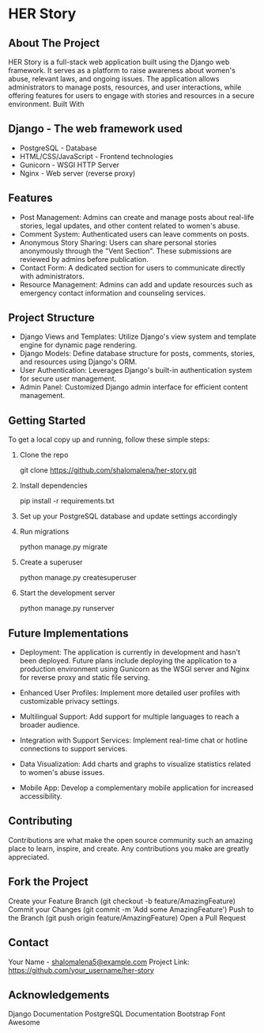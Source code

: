 # HER Story
## About The Project
HER Story is a full-stack web application built using the Django web framework. It serves as a platform to raise awareness about women's abuse, relevant laws, and ongoing issues. The application allows administrators to manage posts, resources, and user interactions, while offering features for users to engage with stories and resources in a secure environment.
Built With

## Django - The web framework used

* PostgreSQL - Database
* HTML/CSS/JavaScript - Frontend technologies
* Gunicorn - WSGI HTTP Server
* Nginx - Web server (reverse proxy)

## Features

* Post Management: Admins can create and manage posts about real-life stories, legal updates, and other content related to women's abuse.
* Comment System: Authenticated users can leave comments on posts.
* Anonymous Story Sharing: Users can share personal stories anonymously through the "Vent Section". These submissions are reviewed by admins before publication.
* Contact Form: A dedicated section for users to communicate directly with administrators.
* Resource Management: Admins can add and update resources such as emergency contact information and counseling services.

## Project Structure

* Django Views and Templates: Utilize Django's view system and template engine for dynamic page rendering.
* Django Models: Define database structure for posts, comments, stories, and resources using Django's ORM.
* User Authentication: Leverages Django's built-in authentication system for secure user management.
* Admin Panel: Customized Django admin interface for efficient content management.

## Getting Started
To get a local copy up and running, follow these simple steps:

1. Clone the repo

    git clone https://github.com/shalomalena/her-story.git

3. Install dependencies

    pip install -r requirements.txt

4. Set up your PostgreSQL database and update settings accordingly

5. Run migrations

    python manage.py migrate

6. Create a superuser

    python manage.py createsuperuser

7. Start the development server

    python manage.py runserver

## Future Implementations

* Deployment: The application is currently in development and hasn't been deployed. Future plans include deploying the application to a production environment using Gunicorn as the WSGI server and Nginx for reverse proxy and static file serving.

* Enhanced User Profiles: Implement more detailed user profiles with customizable privacy settings.

* Multilingual Support: Add support for multiple languages to reach a broader audience.

* Integration with Support Services: Implement real-time chat or hotline connections to support services.

* Data Visualization: Add charts and graphs to visualize statistics related to women's abuse issues.

* Mobile App: Develop a complementary mobile application for increased accessibility.

## Contributing
Contributions are what make the open source community such an amazing place to learn, inspire, and create. Any contributions you make are greatly appreciated.

## Fork the Project
Create your Feature Branch (git checkout -b feature/AmazingFeature)
Commit your Changes (git commit -m 'Add some AmazingFeature')
Push to the Branch (git push origin feature/AmazingFeature)
Open a Pull Request

## Contact
Your Name - shalomalena5@example.com
Project Link: https://github.com/your_username/her-story

## Acknowledgements

Django Documentation
PostgreSQL Documentation
Bootstrap
Font Awesome





